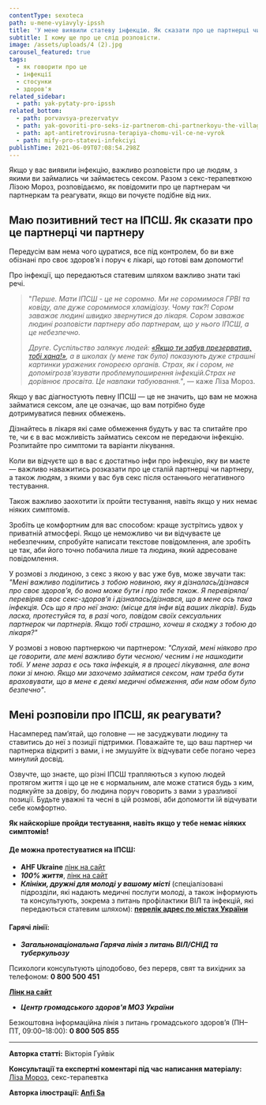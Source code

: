 ```yaml
---
contentType: sexoteca
path: u-mene-vyiavyly-ipssh
title: 'У мене виявили статеву інфекцію. Як сказати про це партнерці чи партнеру? '
subtitle: І кому ще про це слід розповісти.
image: /assets/uploads/4 (2).jpg
carousel_featured: true
tags:
  - як говорити про це
  - інфекції
  - стосунки
  - здоров'я
related_sidebar:
  - path: yak-pytaty-pro-ipssh
related_bottom:
  - path: porvavsya-prezervatyv
  - path: yak-govoriti-pro-seks-iz-partnerom-chi-partnerkoyu-the-village
  - path: apt-antiretrovirusna-terapiya-chomu-vil-ce-ne-vyrok
  - path: mify-pro-statevi-infekciyi
publishTime: 2021-06-09T07:08:54.298Z
---
```

Якщо у вас виявили інфекцію, важливо розповісти про це людям, з якими ви займались чи займаєтесь сексом. Разом з секс-терапевткою Лізою Мороз, розповідаємо, як повідомити про це партнерам чи партнеркам та реагувати, якщо ви почуєте подібне від них. 



## Маю позитивний тест на ІПСШ. Як сказати про це партнерці чи партнеру

<!--StartFragment-->

Передусім вам нема чого цуратися, все під контролем, бо ви вже обізнані про своє здоров’я і поруч є лікарі, що готові вам допомогти!

Про інфекції, що передаються статевим шляхом важливо знати такі речі.

> "*Перше. Мати ІПСШ - це не соромно. Ми не соромимося ГРВІ та ковіду, але дуже соромимося хламідіозу. Чому так?! Сором заважає людині швидко звернутися до лікаря. Сором заважає людині розповісти партнеру або партнерам, що у нього ІПСШ, а це небезпечно.*
>
> *Друге. Суспільство залякує людей: [«Якщо ти забув презерватив, тобі хана!»](https://vpershe.com/articles/porvavsya-prezervatyv), а в школах (у мене так було) показують дуже страшні картинки уражених гонореєю органів. Страх, як і сором, не допомігрозв'язувати проблемупоширення інфекцій.Страх не дорівнює просвіта. Це навпаки табуювання."*, — каже Ліза Мороз.

Якщо у вас діагностують певну ІПСШ — це не значить, що вам не можна займатися сексом, але це означає, що вам потрібно буде дотримуватися певних обмежень.

Дізнайтесь в лікаря які саме обмеження будуть у вас та спитайте про те, чи є в вас можливість займатись сексом не передаючи інфекцію. Розпитайте про симптоми та варіанти лікування.

Коли ви відчуєте що в вас є достатньо інфи про інфекцію, яку ви маєте — важливо наважитись розказати про це сталій партнерці чи партнеру, а також людям, з якими у вас був секс після останнього негативного тестування.

Також важливо заохотити їх пройти тестування, навіть якщо у них немає ніяких симптомів.

Зробіть це комфортним для вас способом: краще зустрітись удвох у приватній атмосфері. Якщо це неможливо чи ви відчуваєте це небезпечним, спробуйте написати текстове повідомлення, але зробіть це так, аби його точно побачила лише та людина, який адресоване повідомлення.

У розмові з людиною, з секс з якою у вас уже був, може звучати так: *"Мені важливо поділитись з тобою новиною, яку я дізналась/дізнався про своє здоров’я, бо вона може бути і про тебе також. Я перевіряла/перевіряв своє секс-здоров’я і дізналась/дізнався, що в мене ось така інфекція. Ось що я про неї знаю: (місце для інфи від ваших лікарів). Будь ласка, протестуйся та, в разі чого, повідом своїх сексуальних партнерок чи партнерів. Якщо тобі страшно, хочеш я сходжу з тобою до лікаря?"*

У розмові з новою партнеркою чи партнером: *"Слухай, мені ніяково про це говорити, але мені важливо бути чесною/ чесним і не нашкодити тобі. У мене зараз є ось така інфекція, я в процесі лікування, але вона поки зі мною. Якщо ми захочемо займатися сексом, нам треба бути враховувати, що в мене є деякі медичні обмеження, аби нам обом було безпечно"*.

<!--EndFragment-->

<!--StartFragment-->

## Мені розповіли про ІПСШ, як реагувати?



Насамперед пам’ятай, що головне — не засуджувати людину та ставитись до неї з позиції підтримки. Поважайте те, що ваш партнер чи партнерка відкриті з вами, і не змушуйте їх відчувати себе погано через минулий досвід.

Озвучте, що знаєте, що різні ІПСШ трапляються з купою людей протягом життя і що це не є нормальним, але може статися будь з ким, подякуйте за довіру, бо людина поруч говорить з вами з уразливої позиції. Будьте уважні та чесні в цій розмові, аби допомогти їй відчувати себе комфортно.

<!--StartFragment-->

**Як найскоріше пройди тестування, навіть якщо у тебе немає ніяких симптомів!**

<!--EndFragment-->

#### Де можна протестуватися на ІПСШ:

* **AHF Ukraine** [лінк на сайт](https://freehivtest.org.ua/uk/ahf-ukraine-uk/)
* ***100% життя***, [лінк на сайт](https://network.org.ua/)
* ***Клініки, дружні для молоді у вашому місті*** (спеціалізовані підрозділи, які надають медичні послуги молоді, а також інформують та консультують, зокрема з питань профілактики ВІЛ та інфекцій, які передаються статевим шляхом): **[перелік адрес по містах України](http://kdm-ldd.org.ua/kdm/?tab=2&subtab=1&submenu=17&entity=133)**

#### Гарячі лінії:

* ***Загальнонаціональна Гаряча лінія з питань ВІЛ/СНІД та туберкульозу***

Психологи консультують цілодобово, без перерв, свят та вихідних за телефоном: **0 800 500 451** 

**[Лінк на сайт](https://www.helpme.com.ua/ua/vil/diagnostic/default.html)**

* ***Центр громадського здоров'я МОЗ України***

Безкоштовна інформаційна лінія з питань громадського здоров’я (ПН–ПТ, 09:00–18:00): **0 800 505 855**

<!--EndFragment-->

<!--StartFragment-->

- - -

<!--EndFragment--><!--StartFragment-->

**Авторка статті:** Вікторія Гуйвік

**Консультації та експертні коментарі під час написання матеріалу:** [Ліза Мороз](https://www.instagram.com/lizi.mz), секс-терапевтка

**Авторка ілюстрації: [Anfi Sa](https://www.instagram.com/anfisa.online)**

<!--EndFragment-->
